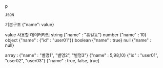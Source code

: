 <!DOCTYPE html>
<html lang="en">
<head>
    <meta charset="UTF-8">
    <meta name="viewport" content="width=device-width, initial-scale=1.0">
    <title>Document</title>
</head>
<body>
p

    JSON
기본구조
{"name": value}


value 사용할 데이터타입
string  {"name" : "홍길동"}
number  {"name" : 10}
object  {"name" : {"id" : "user01"}}
boolean  {"name" : true}
null  {"name" : null}

array : {"name" : "별명1", "별명2", "별명3"}
        {"name" : 5,98,10}
        {"id" : "user01", "user02", "user03"}
        {"name" : true, false, true}
        
</body>
</html>
